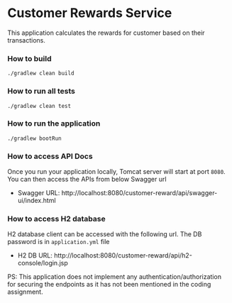 # Customer Rewards Service

This application calculates the rewards for customer based on their transactions.

### How to build
```
./gradlew clean build
```

### How to run all tests
```
./gradlew clean test
```

### How to run the application
```
./gradlew bootRun
```

### How to access API Docs
Once you run your application locally, Tomcat server will start at port ```8080```. You can then access the APIs from below Swagger url
* Swagger URL: http://localhost:8080/customer-reward/api/swagger-ui/index.html

### How to access H2 database
H2 database client can be accessed with the following url. The DB password is in ```application.yml``` file
* H2 DB URL: http://localhost:8080/customer-reward/api/h2-console/login.jsp

PS: This application does not implement any authentication/authorization for securing the endpoints as it has not been mentioned in the coding assignment.